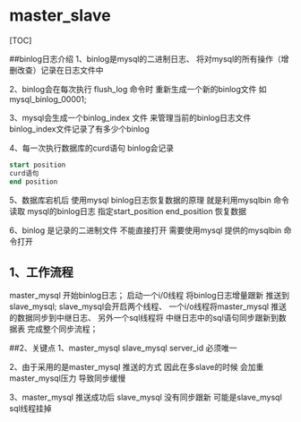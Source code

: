 # master_slave

[TOC]

##binlog日志介绍
1、binlog是mysql的二进制日志、  将对mysql的所有操作（增删改查）记录在日志文件中

2、binlog会在每次执行 flush_log 命令时  重新生成一个新的binlog文件 如mysql_binlog_00001;

3、mysql会生成一个binlog_index 文件 来管理当前的binlog日志文件  binlog_index文件记录了有多少个binlog

4、每一次执行数据库的curd语句  binlog会记录

```sql
start position  
curd语句  
end position
```


5、数据库宕机后  使用mysql binlog日志恢复数据的原理  就是利用mysqlbin 命令读取 mysql的binlog日志   指定start_position  end_position  恢复数据


6、binlog 是记录的二进制文件 不能直接打开 需要使用mysql 提供的mysqlbin 命令打开







## 1、工作流程

master_mysql 开始binlog日志； 启动一个i/0线程 将binlog日志增量跟新 推送到slave_mysql;  slave_mysql会开启两个线程、 一个i/o线程将master_mysql 推送的数据同步到中继日志、  另外一个sql线程将 中继日志中的sql语句同步跟新到数据表  完成整个同步流程；


##2、关键点
1、master_mysql  slave_mysql  server_id  必须唯一

2、由于采用的是master_mysql 推送的方式  因此在多slave的时候 会加重master_mysql压力  导致同步缓慢

3、master_mysql 推送成功后 slave_mysql 没有同步跟新  可能是slave_mysql sql线程挂掉






